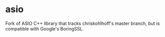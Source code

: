 # asio

Fork of ASIO C++ library that tracks chriskohlhoff's master branch, but is compatible with Google's BoringSSL.
